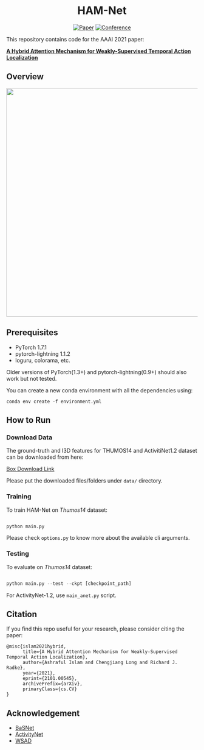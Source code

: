 <div align="center">    

# HAM-Net
[![Paper](https://img.shields.io/badge/paper-arxiv:2101.00545-red)](https://arxiv.org/abs/2101.00545)
[![Conference](https://img.shields.io/badge/AAAI-2021-purple)](https://aaai.org/Conferences/AAAI-21/)

</div>


This repository contains code for the AAAI 2021 paper: 

**[A Hybrid Attention Mechanism for Weakly-Supervised Temporal Action Localization](https://arxiv.org/abs/2101.00545)**

## Overview

<p align="center">
  <img src="data/hamnet_model.png" width="600">
</p>



## Prerequisites

- PyTorch 1.7.1 
- pytorch-lightning 1.1.2
- loguru, colorama, etc. 

Older versions of PyTorch(1.3+) and pytorch-lightning(0.9+) should also work but not tested. 

You can create a new conda environment with all the dependencies using:
```
conda env create -f environment.yml
```

## How to Run

### Download Data

The ground-truth and I3D features for THUMOS14 and ActivitiNet1.2 dataset can be downloaded from here:

[Box Download Link](https://rpi.box.com/s/hf6djlgs7vnl7a2oamjt0vkrig42pwho)

Please put the downloaded files/folders under `data/` directory.

### Training

To train HAM-Net on *Thumos14* dataset:

```python

python main.py
```

Please check `options.py` to know more about the available cli arguments.

### Testing

To evaluate on *Thumos14* dataset:

```python

python main.py --test --ckpt [checkpoint_path]
```

For ActivityNet-1.2, use `main_anet.py` script.


## Citation

If you find this repo useful for your research, please consider citing the paper:

```
@misc{islam2021hybrid,
      title={A Hybrid Attention Mechanism for Weakly-Supervised Temporal Action Localization}, 
      author={Ashraful Islam and Chengjiang Long and Richard J. Radke},
      year={2021},
      eprint={2101.00545},
      archivePrefix={arXiv},
      primaryClass={cs.CV}
}
``` 

## Acknowledgement

- [BaSNet](https://github.com/Pilhyeon/BaSNet-pytorch)
- [ActivityNet](https://github.com/activitynet/ActivityNet)
- [WSAD](https://github.com/asrafulashiq/wsad)
